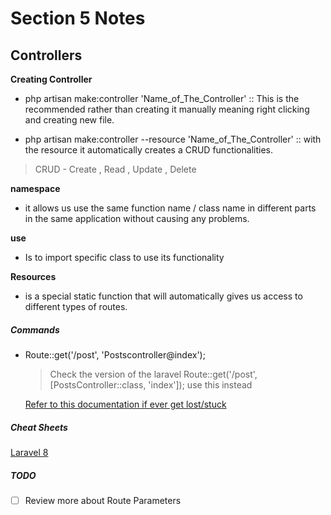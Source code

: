 # Section 5 Notes

## Controllers

**Creating Controller**

- php artisan make:controller 'Name_of_The_Controller' :: This is the recommended rather than creating it manually meaning right clicking and creating new file.

- php artisan make:controller --resource 'Name_of_The_Controller' :: with the resource it automatically creates a CRUD functionalities.

> CRUD - Create , Read , Update , Delete

**namespace**

- it allows us use the same function name / class name in different parts in the same application without causing any problems.

**use**

- Is to import specific class to use its functionality

**Resources**

- is a special static function that will automatically gives us access to different types of routes.

##### Commands

- Route::get('/post', 'Postscontroller@index');

  > Check the version of the laravel
  > Route::get('/post', [PostsController::class, 'index']); use this instead

  [Refer to this documentation if ever get lost/stuck](https://laravel.com/docs/9.x/routing)

##### Cheat Sheets

[Laravel 8](https://learninglaravel.net/cheatsheet/)

##### TODO


- [ ] Review more about Route Parameters
